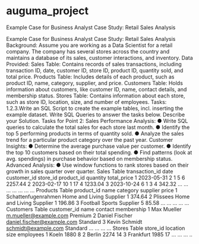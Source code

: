 # auguma_project
Example Case for Business Analyst  Case Study: Retail Sales Analysis 

Example Case for Business Analyst
Case Study: Retail Sales Analysis
Background:
Assume you are working as a Data Scientist for a retail company. The company has several
stores across the country and maintains a database of its sales, customer interactions, and
inventory.
Data Provided:
Sales Table: Contains records of sales transactions, including transaction ID, date,
customer ID, store ID, product ID, quantity sold, and total price.
Products Table: Includes details of each product, such as product ID, name, category,
supplier, and price.
Customers Table: Holds information about customers, like customer ID, name, contact
details, and membership status.
Stores Table: Contains information about each store, such as store ID, location, size, and
number of employees.
Tasks:
1.2.3.Write an SQL Script to create the example tables, incl. inserting the example dataset.
Write SQL Queries to answer the tasks below.
Describe your Solution.
Tasks for Point 2:
Sales Performance Analysis:
● Write SQL queries to calculate the total sales for each store last month.
● Identify the top 5 performing products in terms of quantity sold.
● Analyze the sales trend for a particular product category over the past year.
Customer Insights:
● Determine the average purchase value per customer.
● Identify the top 10 customers based on their total spending.
● Find patterns (look at avg. spendings) in purchase behavior based on membership
status.
Advanced Analysis:
● Use window functions to rank stores based on their growth in sales quarter over
quarter.
Sales Table
transaction_id
 date
 customer_id
 store_id
 product_id
 quantity
 total_price
1
 2023-05-31
 2
 1
 5
 6
 2257.44
2
 2023-02-17
 10
 1
 17
 4
 1233.04
3
 2023-10-24
 6
 1
 3
 4
 342.32
...
 ...
 ...
 ...
 ...
 ...
 ...
Products Table
product_id
 name
 category
 supplier
 price
1
 Schattenfugenrahmen
 Home and Living
 Supplier 1
 374.64
2
 Plissees
 Home and Living
 Supplier 1
 196.86
3
 Football
 Sports
 Supplier 5
 85.58
...
 ...
 ...
 ...
 ...
Customers Table
customer_id
 name
 contact
 membership
1
 Max Mueller
 m.mueller@example.com
 Premium
2
 Daniel Fischer
 daniel.fischer@example.com
 Standard
3
 Kevin Schmidt
 schmidt@example.com
 Standard
...
 ...
 ...
 ...
Stores Table
store_id
 location
 size
 employees
1
 Koeln
 1880
 8
2
 Berlin
 2274
 14
3
 Frankfurt
 1985
 17
...
 ...
 ...
 ..

